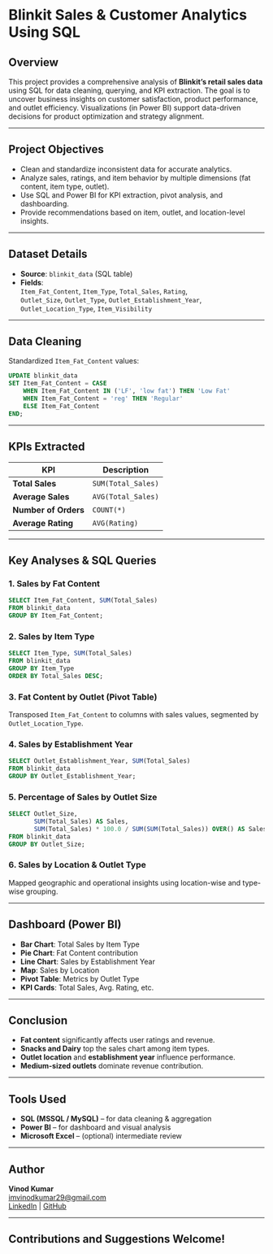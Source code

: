 
#  Blinkit Sales & Customer Analytics Using SQL

##  Overview

This project provides a comprehensive analysis of **Blinkit’s retail sales data** using SQL for data cleaning, querying, and KPI extraction. The goal is to uncover business insights on customer satisfaction, product performance, and outlet efficiency. Visualizations (in Power BI) support data-driven decisions for product optimization and strategy alignment.

---

##  Project Objectives

- Clean and standardize inconsistent data for accurate analytics.
- Analyze sales, ratings, and item behavior by multiple dimensions (fat content, item type, outlet).
- Use SQL and Power BI for KPI extraction, pivot analysis, and dashboarding.
- Provide recommendations based on item, outlet, and location-level insights.

---

##  Dataset Details

- **Source**: `blinkit_data` (SQL table)
- **Fields**:  
  `Item_Fat_Content`, `Item_Type`, `Total_Sales`, `Rating`,  
  `Outlet_Size`, `Outlet_Type`, `Outlet_Establishment_Year`,  
  `Outlet_Location_Type`, `Item_Visibility`

---

##  Data Cleaning

Standardized `Item_Fat_Content` values:
```sql
UPDATE blinkit_data
SET Item_Fat_Content = CASE 
    WHEN Item_Fat_Content IN ('LF', 'low fat') THEN 'Low Fat'
    WHEN Item_Fat_Content = 'reg' THEN 'Regular'
    ELSE Item_Fat_Content
END;
```

---

##  KPIs Extracted

| KPI                 | Description                         |
|---------------------|-------------------------------------|
| **Total Sales**     | `SUM(Total_Sales)`                  |
| **Average Sales**   | `AVG(Total_Sales)`                  |
| **Number of Orders**| `COUNT(*)`                          |
| **Average Rating**  | `AVG(Rating)`                       |

---

##  Key Analyses & SQL Queries

### 1. Sales by Fat Content
```sql
SELECT Item_Fat_Content, SUM(Total_Sales) 
FROM blinkit_data 
GROUP BY Item_Fat_Content;
```

### 2. Sales by Item Type
```sql
SELECT Item_Type, SUM(Total_Sales) 
FROM blinkit_data 
GROUP BY Item_Type 
ORDER BY Total_Sales DESC;
```

### 3. Fat Content by Outlet (Pivot Table)
Transposed `Item_Fat_Content` to columns with sales values, segmented by `Outlet_Location_Type`.

### 4. Sales by Establishment Year
```sql
SELECT Outlet_Establishment_Year, SUM(Total_Sales) 
FROM blinkit_data 
GROUP BY Outlet_Establishment_Year;
```

### 5. Percentage of Sales by Outlet Size
```sql
SELECT Outlet_Size, 
       SUM(Total_Sales) AS Sales, 
       SUM(Total_Sales) * 100.0 / SUM(SUM(Total_Sales)) OVER() AS Sales_Percentage
FROM blinkit_data
GROUP BY Outlet_Size;
```

### 6. Sales by Location & Outlet Type
Mapped geographic and operational insights using location-wise and type-wise grouping.

---

##  Dashboard (Power BI)

-  **Bar Chart**: Total Sales by Item Type  
-  **Pie Chart**: Fat Content contribution  
-  **Line Chart**: Sales by Establishment Year  
-  **Map**: Sales by Location  
-  **Pivot Table**: Metrics by Outlet Type  
-  **KPI Cards**: Total Sales, Avg. Rating, etc.

---

##  Conclusion

- **Fat content** significantly affects user ratings and revenue.
- **Snacks and Dairy** top the sales chart among item types.
- **Outlet location** and **establishment year** influence performance.
- **Medium-sized outlets** dominate revenue contribution.

---

##  Tools Used

- **SQL (MSSQL / MySQL)** – for data cleaning & aggregation  
- **Power BI** – for dashboard and visual analysis  
- **Microsoft Excel** – (optional) intermediate review

---

##  Author

**Vinod Kumar**  
 [imvinodkumar29@gmail.com](mailto:imvinodkumar29@gmail.com)  
 [LinkedIn](https://www.linkedin.com/in/vinod-kumar-0411a7250/) | [GitHub](https://github.com/vinodkumartz)

---

##  Contributions and Suggestions Welcome!
